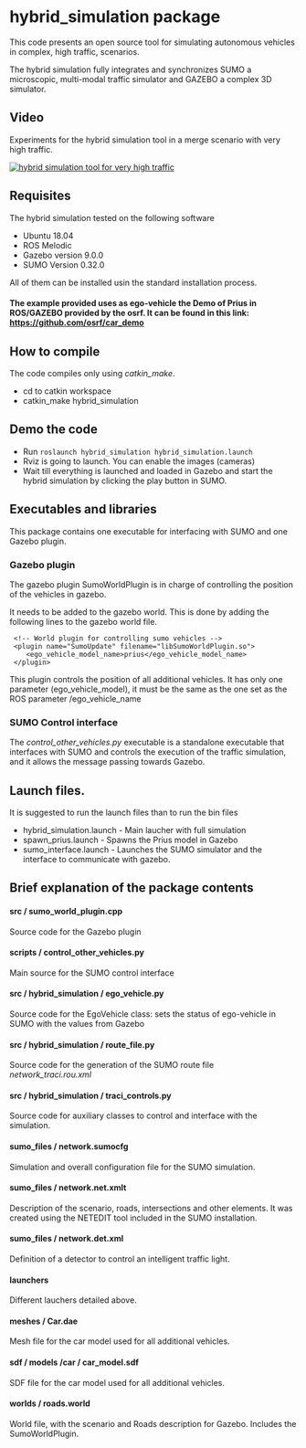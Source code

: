 hybrid_simulation package
======
 This code presents an open source tool for simulating autonomous vehicles in complex, high traffic, scenarios.

 The hybrid simulation fully integrates and synchronizes SUMO a microscopic, multi-modal traffic simulator and GAZEBO a complex 3D simulator.

## Video

Experiments for the hybrid simulation tool in a merge scenario with very high traffic.

[![hybrid simulation tool for very high traffic](http://img.youtube.com/vi/Xx5OmV86CsM/0.jpg)](https://youtu.be/Xx5OmV86CsM)

## Requisites

The hybrid simulation tested on the following software

* Ubuntu 18.04
* ROS Melodic
* Gazebo version 9.0.0
* SUMO Version 0.32.0

All of them can be installed usin the standard installation process.

#### The example provided uses as ego-vehicle the Demo of Prius in ROS/GAZEBO provided by the osrf.  It can be found in this link: https://github.com/osrf/car_demo

## How to compile

The code compiles only using *catkin_make*.

* cd to catkin workspace
* catkin_make hybrid_simulation

## Demo the code

 * Run ```roslaunch hybrid_simulation hybrid_simulation.launch```
 * Rviz is going to launch. You can enable the images (cameras)
 * Wait till everything is launched and loaded in Gazebo and start the hybrid simulation by clicking the play button in SUMO.

## Executables and libraries

This package contains one executable for interfacing with SUMO and one Gazebo plugin.

### Gazebo plugin

The gazebo plugin SumoWorldPlugin is in charge of controlling the position of the vehicles in gazebo.

It needs to be added to the gazebo world. This is done by adding the following lines to the gazebo world file.


```
 <!-- World plugin for controlling sumo vehicles -->
 <plugin name="SumoUpdate" filename="libSumoWorldPlugin.so">
    <ego_vehicle_model_name>prius</ego_vehicle_model_name>
 </plugin>

```

This plugin controls the position of all additional vehicles. It has only one  parameter (ego_vehicle_model), it must be the same as the one set as the ROS parameter /ego_vehicle_name

### SUMO Control interface

The *control_other_vehicles.py* executable is a standalone executable that interfaces with SUMO and controls the execution of the traffic simulation, and it allows the message passing towards Gazebo.

## Launch files.

It is suggested to run the launch files than to run the bin files

* hybrid_simulation.launch  - Main laucher with full simulation
* spawn_prius.launch        - Spawns the Prius model in Gazebo
* sumo_interface.launch     - Launches the SUMO simulator and the interface to communicate with gazebo.


## Brief explanation of the package contents

#### src / sumo_world_plugin.cpp
Source code for the Gazebo plugin
#### scripts / control_other_vehicles.py
Main source for the SUMO control interface
#### src / hybrid_simulation / ego_vehicle.py
Source code for the EgoVehicle class: sets the status of ego-vehicle in SUMO with the values from Gazebo
#### src / hybrid_simulation / route_file.py
Source code for the generation of the SUMO route file *network_traci.rou.xml*
#### src / hybrid_simulation / traci_controls.py
Source code for auxiliary classes to control and interface with the simulation.

#### sumo_files / network.sumocfg
Simulation and overall configuration file for the SUMO simulation.
#### sumo_files / network.net.xmlt  
Description of the scenario, roads, intersections and other elements. It was created using the NETEDIT tool included in the SUMO installation.
#### sumo_files / network.det.xml
Definition of a detector to control an intelligent traffic light.
#### launchers
Different lauchers detailed above.
#### meshes / Car.dae
Mesh file for the car model used for all additional vehicles.
#### sdf / models /car / car_model.sdf
SDF file for the car model used for all additional vehicles.
#### worlds / roads.world
World file, with the scenario and Roads description for Gazebo. Includes the SumoWorldPlugin.
